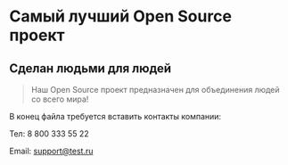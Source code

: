 # Самый лучший Open Source проект

## Сделан людьми для людей

> Наш Open Source проект предназначен для объединения людей со всего мира!

В конец файла требуется вставить контакты компании:

Тел: 8 800 333 55 22

Email: [support@test.ru](support@test.ru)

